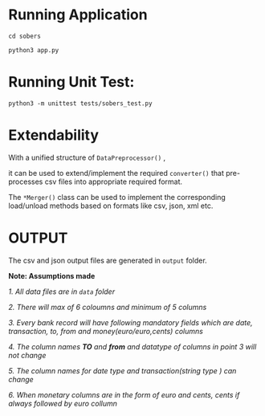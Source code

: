 # Running Application

`cd sobers`

`python3 app.py`

# Running Unit Test:

`python3 -m unittest tests/sobers_test.py`

# **Extendability**

With a unified structure of  `DataPreprocessor()` ,

it can be used to extend/implement the required `converter()` that pre-processes csv files into appropriate 
required format. 

The `*Merger()` class can be used to implement the corresponding load/unload methods 
based on formats like csv, json, xml etc.


# OUTPUT

The csv and json output files are generated in `output` folder.


**Note: Assumptions made**

_1. All data files are in `data` folder_

_2. There will max of 6 coloumns and minimum of 5 columns_

_3. Every bank record will have following mandatory fields which are date, transaction, to, from  and money(euro/euro,cents) columns_

_4. The column names **TO** and **from** and datatype of columns in point 3 will not change_

_5. The column names for date type and transaction(string type ) can change_

_6. When monetary columns are in the form of euro and cents, cents if always followed by euro collumn_ 
